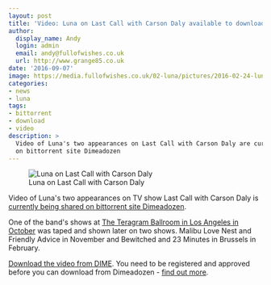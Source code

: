 ```yaml
---
layout: post
title: 'Video: Luna on Last Call with Carson Daly available to download from DIME'
author:
  display_name: Andy
  login: admin
  email: andy@fullofwishes.co.uk
  url: http://www.grange85.co.uk
date: '2016-09-07'
image: https://media.fullofwishes.co.uk/02-luna/pictures/2016-02-24-luna-carson-daly-tv.jpg
categories:
- news
- luna
tags:
- bittorrent
- download
- video
description: >
  Video of Luna's two appearances on Last Call with Carson Daly are currently available to download
  on bittorrent site Dimeadozen
---
```

<figure class="caption aligncenter"><img src="https://media.fullofwishes.co.uk/02-luna/pictures/2016-02-24-luna-carson-daly-tv.jpg" alt="Luna on Last Call with Carson Daly" /><figcaption class="caption-text">Luna on Last Call with Carson Daly</figcaption></figure>
<p class="lead">Video of Luna's two appearances on TV show Last Call with Carson Daly is <a href="http://www.dimeadozen.org/torrents-details.php?id=570853">currently being shared on bittorrent site Dimeadozen</a>.</p>
<p>One of the band's shows at <a href="/database/luna/shows/2015/2015-10-24-luna-the-teragram-ballroom-los-angeles-ca-usa/">The Teragram Ballroom in Los Angeles in October</a> was taped and shown later on two shows. Malibu Love Nest and Friendly Advice in November and Bewitched and 23 Minutes in Brussels in February.</p>
<p><a href="http://www.dimeadozen.org/torrents-details.php?id=570853">Download the video from DIME</a>. You need to be registered and approved before you can download from Dimeadozen - <a href="http://wiki.dimeadozen.org/index.php/DimeFAQ:Frequently_Asked_Questions#Why_am_I_not_able_to_get_dot-torrent_files_and_join_torrents_here.3F_Or_I_can_do_that.2C_but_why_am_I_not_authorized_to_post_my_own_torrents_onto_DIME.3F">find out more</a>.</p>
